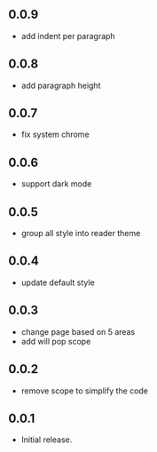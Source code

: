 ## 0.0.9

- add indent per paragraph

## 0.0.8

- add paragraph height

## 0.0.7

- fix system chrome

## 0.0.6

- support dark mode

## 0.0.5

- group all style into reader theme

## 0.0.4

- update default style

## 0.0.3

- change page based on 5 areas
- add will pop scope

## 0.0.2

- remove scope to simplify the code

## 0.0.1

- Initial release.
